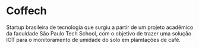 # Coffech
Startup brasileira de tecnologia que surgiu a partir de um projeto acadêmico da faculdade São Paulo Tech School, com o objetivo de trazer uma solução IOT para o monitoramento de umidade do solo em plamtações de café.
